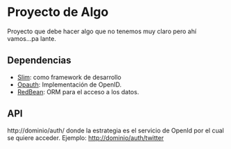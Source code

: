 # Proyecto de Algo 

Proyecto que debe hacer algo que no tenemos muy claro pero ahí vamos...pa lante.

## Dependencias

+ [Slim](http://slimframework.com/): como framework de desarrollo
+ [Opauth](http://opauth.org/): Implementación de OpenID.
+ [RedBean](http://www.redbeanphp.com/): ORM para el acceso a los datos.

## API

http://dominio/auth/<estrategia> donde la estrategia es el servicio de OpenId por el cual se quiere acceder. Ejemplo: <http://dominio/auth/twitter>

